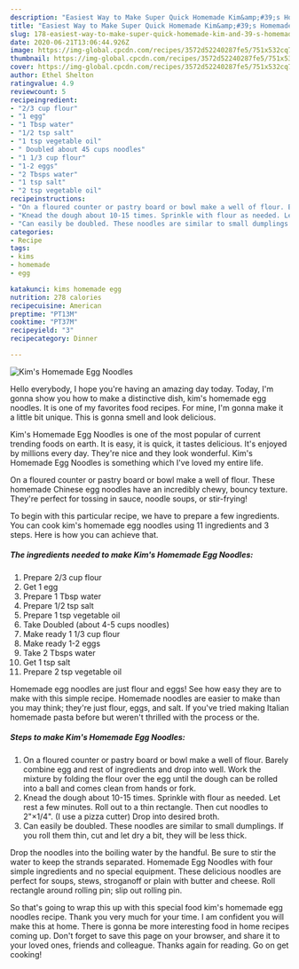 ```yaml
---
description: "Easiest Way to Make Super Quick Homemade Kim&amp;#39;s Homemade Egg Noodles"
title: "Easiest Way to Make Super Quick Homemade Kim&amp;#39;s Homemade Egg Noodles"
slug: 178-easiest-way-to-make-super-quick-homemade-kim-and-39-s-homemade-egg-noodles
date: 2020-06-21T13:06:44.926Z
image: https://img-global.cpcdn.com/recipes/3572d52240287fe5/751x532cq70/kims-homemade-egg-noodles-recipe-main-photo.jpg
thumbnail: https://img-global.cpcdn.com/recipes/3572d52240287fe5/751x532cq70/kims-homemade-egg-noodles-recipe-main-photo.jpg
cover: https://img-global.cpcdn.com/recipes/3572d52240287fe5/751x532cq70/kims-homemade-egg-noodles-recipe-main-photo.jpg
author: Ethel Shelton
ratingvalue: 4.9
reviewcount: 5
recipeingredient:
- "2/3 cup flour"
- "1 egg"
- "1 Tbsp water"
- "1/2 tsp salt"
- "1 tsp vegetable oil"
- " Doubled about 45 cups noodles"
- "1 1/3 cup flour"
- "1-2 eggs"
- "2 Tbsps water"
- "1 tsp salt"
- "2 tsp vegetable oil"
recipeinstructions:
- "On a floured counter or pastry board or bowl make a well of flour. Barely combine egg and rest of ingredients and drop into well. Work the mixture by folding the flour over the egg until the dough can be rolled into a ball and comes clean from hands or fork."
- "Knead the dough about 10-15 times. Sprinkle with flour as needed. Let rest a few minutes. Roll out to a thin rectangle. Then cut noodles to 2&#34;×1/4&#34;. (I use a pizza cutter) Drop into desired broth."
- "Can easily be doubled. These noodles are similar to small dumplings. If you roll them thin, cut and let dry a bit, they will be less thick."
categories:
- Recipe
tags:
- kims
- homemade
- egg

katakunci: kims homemade egg 
nutrition: 278 calories
recipecuisine: American
preptime: "PT13M"
cooktime: "PT37M"
recipeyield: "3"
recipecategory: Dinner

---
```



![Kim&#39;s Homemade Egg Noodles](https://img-global.cpcdn.com/recipes/3572d52240287fe5/751x532cq70/kims-homemade-egg-noodles-recipe-main-photo.jpg)

Hello everybody, I hope you're having an amazing day today. Today, I'm gonna show you how to make a distinctive dish, kim&#39;s homemade egg noodles. It is one of my favorites food recipes. For mine, I'm gonna make it a little bit unique. This is gonna smell and look delicious.

Kim&#39;s Homemade Egg Noodles is one of the most popular of current trending foods on earth. It is easy, it is quick, it tastes delicious. It's enjoyed by millions every day. They're nice and they look wonderful. Kim&#39;s Homemade Egg Noodles is something which I've loved my entire life.

On a floured counter or pastry board or bowl make a well of flour. These homemade Chinese egg noodles have an incredibly chewy, bouncy texture. They&#39;re perfect for tossing in sauce, noodle soups, or stir-frying!


To begin with this particular recipe, we have to prepare a few ingredients. You can cook kim&#39;s homemade egg noodles using 11 ingredients and 3 steps. Here is how you can achieve that.

<!--inarticleads1-->

##### The ingredients needed to make Kim&#39;s Homemade Egg Noodles:

1. Prepare 2/3 cup flour
1. Get 1 egg
1. Prepare 1 Tbsp water
1. Prepare 1/2 tsp salt
1. Prepare 1 tsp vegetable oil
1. Take  Doubled (about 4-5 cups noodles)
1. Make ready 1 1/3 cup flour
1. Make ready 1-2 eggs
1. Take 2 Tbsps water
1. Get 1 tsp salt
1. Prepare 2 tsp vegetable oil


Homemade egg noodles are just flour and eggs! See how easy they are to make with this simple recipe. Homemade noodles are easier to make than you may think; they&#39;re just flour, eggs, and salt. If you&#39;ve tried making Italian homemade pasta before but weren&#39;t thrilled with the process or the. 

<!--inarticleads2-->

##### Steps to make Kim&#39;s Homemade Egg Noodles:

1. On a floured counter or pastry board or bowl make a well of flour. Barely combine egg and rest of ingredients and drop into well. Work the mixture by folding the flour over the egg until the dough can be rolled into a ball and comes clean from hands or fork.
1. Knead the dough about 10-15 times. Sprinkle with flour as needed. Let rest a few minutes. Roll out to a thin rectangle. Then cut noodles to 2&#34;×1/4&#34;. (I use a pizza cutter) Drop into desired broth.
1. Can easily be doubled. These noodles are similar to small dumplings. If you roll them thin, cut and let dry a bit, they will be less thick.


Drop the noodles into the boiling water by the handful. Be sure to stir the water to keep the strands separated. Homemade Egg Noodles with four simple ingredients and no special equipment. These delicious noodles are perfect for soups, stews, stroganoff or plain with butter and cheese. Roll rectangle around rolling pin; slip out rolling pin. 

So that's going to wrap this up with this special food kim&#39;s homemade egg noodles recipe. Thank you very much for your time. I am confident you will make this at home. There is gonna be more interesting food in home recipes coming up. Don't forget to save this page on your browser, and share it to your loved ones, friends and colleague. Thanks again for reading. Go on get cooking!
